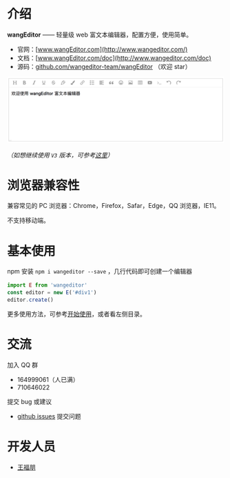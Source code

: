 # 介绍

**wangEditor** ——  轻量级 web 富文本编辑器，配置方便，使用简单。

- 官网：[www.wangEditor.com](http://www.wangeditor.com/)
- 文档：[www.wangEditor.com/doc](http://www.wangeditor.com/doc)
- 源码：[github.com/wangeditor-team/wangEditor](https://github.com/wangeditor-team/wangeditor) （欢迎 star）

![](./images/demo-pic.png)

*（如想继续使用 `V3` 版本，可参考[这里](/pages/01-开始使用/08-使用V3版本.html)）*

# 浏览器兼容性

兼容常见的 PC 浏览器：Chrome，Firefox，Safar，Edge，QQ 浏览器，IE11。

不支持移动端。

# 基本使用

npm 安装 `npm i wangeditor --save` ，几行代码即可创建一个编辑器

```js
import E from 'wangeditor'
const editor = new E('#div1')
editor.create()
```

更多使用方法，可参考[开始使用](/pages/01-开始使用/)，或者看左侧目录。

# 交流

加入 QQ 群

- 164999061（人已满）
- 710646022

提交 bug 或建议

- [github issues](https://github.com/wangeditor-team/wangeditor/issues) 提交问题

# 开发人员

- [王福朋](https://github.com/wangfupeng1988/)
